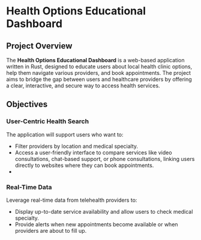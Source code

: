 # Health Options Educational Dashboard

## Project Overview

The **Health Options Educational Dashboard** is a web-based application written in Rust, designed to educate users about local health clinic options, help them navigate various providers, and book appointments. The project aims to bridge the gap between users and healthcare providers by offering a clear, interactive, and secure way to access health services. 

## Objectives
### **User-Centric Health Search**
The application will support users who want to:
- Filter providers by location and medical specialty.
- Access a user-friendly interface to compare services like video consultations, chat-based support, or phone consultations, linking users directly to websites where they can book appointments.
- 
### **Real-Time Data**
Leverage real-time data from telehealth providers to:
- Display up-to-date service availability and allow users to check medical specialty.
- Provide alerts when new appointments become available or when providers are about to fill up.
